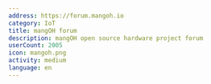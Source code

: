 ```yaml
---
address: https://forum.mangoh.io
category: IoT
title: mangOH forum
description: mangOH open source hardware project forum
userCount: 2005
icon: mangoh.png
activity: medium
language: en
---
```

